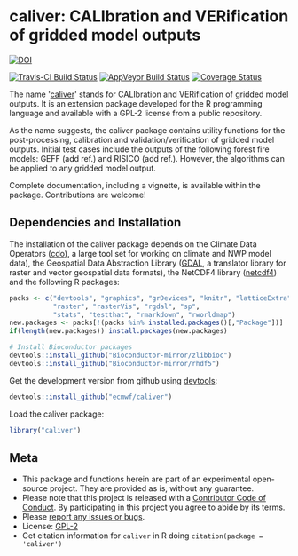
<!-- Edit the README.Rmd only!!! The README.md is generated automatically from README.Rmd. -->
caliver: CALIbration and VERification of gridded model outputs
==============================================================

[![DOI](https://zenodo.org/badge/73203648.svg)](https://zenodo.org/badge/latestdoi/73203648)

[![Travis-CI Build Status](https://travis-ci.org/ecmwf/caliver.svg?branch=master)](https://travis-ci.org/ecmwf/caliver)
[![AppVeyor Build Status](https://ci.appveyor.com/api/projects/status/github/ecmwf/caliver?branch=master&svg=true)](https://ci.appveyor.com/project/ecmwf/caliver)
[![Coverage Status](https://img.shields.io/codecov/c/github/ecmwf/caliver/master.svg)](https://codecov.io/github/ecmwf/caliver?branch=master)

The name '[caliver](https://github.com/ecmwf/caliver)' stands for CALIbration and VERification of gridded model outputs. It is an extension package developed for the R programming language and available with a GPL-2 license from a public repository.

As the name suggests, the caliver package contains utility functions for the post-processing, calibration and validation/verification of gridded model outputs. Initial test cases include the outputs of the following forest fire models: GEFF (add ref.) and RISICO (add ref.). However, the algorithms can be applied to any gridded model output.

Complete documentation, including a vignette, is available within the package. Contributions are welcome!

Dependencies and Installation
-----------------------------

The installation of the caliver package depends on the Climate Data Operators ([cdo](https://code.zmaw.de/projects/cdo/wiki)), a large tool set for working on climate and NWP model data), the Geospatial Data Abstraction Library ([GDAL](http://www.gdal.org/), a translator library for raster and vector geospatial data formats), the NetCDF4 library ([netcdf4](http://www.unidata.ucar.edu/software/netcdf/)) and the following R packages:

``` r
packs <- c("devtools", "graphics", "grDevices", "knitr", "latticeExtra", 
           "raster", "rasterVis", "rgdal", "sp", 
           "stats", "testthat", "rmarkdown", "rworldmap")
new.packages <- packs[!(packs %in% installed.packages()[,"Package"])]
if(length(new.packages)) install.packages(new.packages)

# Install Bioconductor packages
devtools::install_github("Bioconductor-mirror/zlibbioc")
devtools::install_github("Bioconductor-mirror/rhdf5")
```

Get the development version from github using [devtools](https://github.com/hadley/devtools):

``` r
devtools::install_github("ecmwf/caliver")
```

Load the caliver package:

``` r
library("caliver")
```

Meta
----

-   This package and functions herein are part of an experimental open-source project. They are provided as is, without any guarantee.
-   Please note that this project is released with a [Contributor Code of Conduct](CONDUCT.md). By participating in this project you agree to abide by its terms.
-   Please [report any issues or bugs](https://github.com/ecmwf/caliver/issues).
-   License: [GPL-2](https://opensource.org/licenses/GPL-2.0)
-   Get citation information for `caliver` in R doing `citation(package = 'caliver')`
